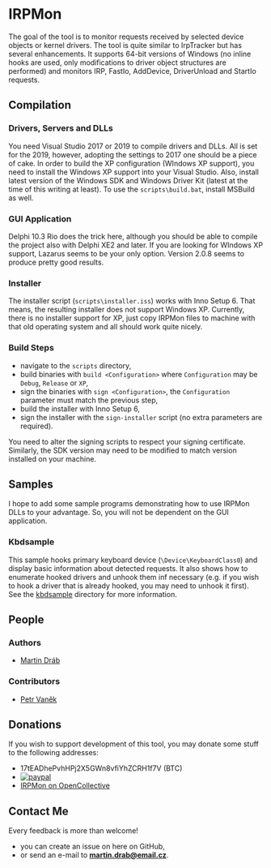 # IRPMon

The goal of the tool is to monitor requests received by selected device objects or kernel drivers. The tool is quite similar to IrpTracker but has several enhancements. It supports 64-bit versions of Windows (no inline hooks are used, only modifications to driver object structures are performed) and monitors IRP, FastIo, AddDevice, DriverUnload and StartIo requests.

## Compilation

### Drivers, Servers and DLLs

You need Visual Studio 2017 or 2019 to compile drivers and DLLs. All is set for the 2019, however, adopting the settings to 2017 one should be a piece of cake. In order to build the XP configuration (WIndows XP support), you need to install the Windows XP support into your Visual Studio. Also, install latest version of the Windows SDK and Windows Driver Kit (latest at the time of this writing at least). To use the `scripts\build.bat`, install MSBuild as well.

### GUI Application

Delphi 10.3 Rio does the trick here, although you should be able to compile the project also with Delphi XE2 and later. If you are looking for WIndows XP support, Lazarus seems to be your only option. Version 2.0.8 seems to produce pretty good results.

### Installer

The installer script (`scripts\installer.iss`) works with Inno Setup 6. That means, the resulting installer does not support Windows XP. Currently, there is no installer support for XP, just copy IRPMon files to machine with that old operating system and all should work quite nicely.

### Build Steps

* navigate to the `scripts` directory,
* build binaries with `build <Configuration>` where `Configuration` may be `Debug`, `Release` or `XP`,
* sign the binaries with `sign <Configuration>`, the `Configuration` parameter must match the previous step,
* build the installer with Inno Setup 6,
* sign the installer with the `sign-installer` script (no extra parameters are required).

You need to alter the signing scripts to respect your signing certificate. Similarly, the SDK version may need to be modified to match version installed on your machine.

## Samples

I hope to add some sample programs demonstrating how to use IRPMon DLLs to your advantage. So, you will not be dependent on the GUI application.

### Kbdsample

This sample hooks primary keyboard device (`\Device\KeyboardClass0`) and display basic information about detected requests. It also shows how to enumerate hooked drivers and unhook them inf necessary (e.g. if you wish to hook a driver that is already hooked, you may need to unhook it first). See the [kbdsample](kbdsample) directory for more information.

## People

### Authors

* [Martin Dráb](https://github.com/MartinDrab "Martin Dráb")

### Contributors

* [Petr Vaněk](https://github.com/arkamar "Petr Vaněk")

## Donations

If you wish to support development of this tool, you may donate some stuff to the following addresses:

* 17tEADhePvhHPj2X5GWn8vfiYhZCRH1f7V (BTC)
* [![paypal](https://www.paypalobjects.com/en_US/i/btn/btn_donateCC_LG.gif)](https://www.paypal.com/cgi-bin/webscr?cmd=_donations&business=6QWP4WH49Y3Z2&item_name=IRPMon&currency_code=CZK&source=url)
* [IRPMon on OpenCollective](https://opencollective.com/irpmon)

## Contact Me

Every feedback is more than welcome!

* you can create an issue on here on GitHub,
* or send an e-mail to **martin.drab@email.cz**.
